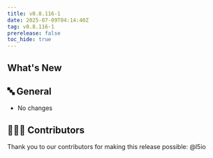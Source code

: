 ```yaml
---
title: v0.8.116-1
date: 2025-07-09T04:14:40Z
tag: v0.8.116-1
prerelease: false
toc_hide: true
---
```


## What's New
## 🔤 General
* No changes

## 👨🏽‍💻 Contributors

Thank you to our contributors for making this release possible:
@l5io
